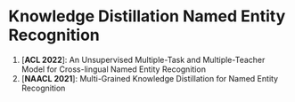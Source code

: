 # Knowledge Distillation Named Entity Recognition

1. [**ACL 2022**]: An Unsupervised Multiple-Task and Multiple-Teacher Model for Cross-lingual Named Entity Recognition
2. [**NAACL 2021**]: Multi-Grained Knowledge Distillation for Named Entity Recognition


